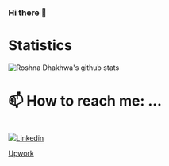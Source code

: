 ### Hi there 👋
# Statistics #

![Roshna Dhakhwa's github stats](https://github-readme-stats.vercel.app/api?username=RoshnaDhakhwa04&hide=["issues"]&show_icons=true)
<h1>📫 How to reach me: ...</h1>
<br>
<img src=https://www.shutterstock.com/image-photo/kiev-ukraine-june-7-2015-linkedin-285114926><a href= 'https://www.linkedin.com/in/sujan-sharma-b965941a7/'>Linkedin <br>

<a href= 'https://www.upwork.com/o/profiles/users/~01efe571a9a081b682/'>Upwork <br>
<!--
**RoshnaDhakhwa/RoshnaDhakhwa** is a ✨ _special_ ✨ repository because its `README.md` (this file) appears on your GitHub profile.
Here are some ideas to get you started:

- 🔭 I’m currently working on ...
- 🌱 I’m currently learning ...
- 👯 I’m looking to collaborate on ...
- 🤔 I’m looking for help with ...
- 💬 Ask me about ...
- 📫 How to reach me: ...
- 😄 Pronouns: ...
- ⚡ Fun fact: ...
-->

